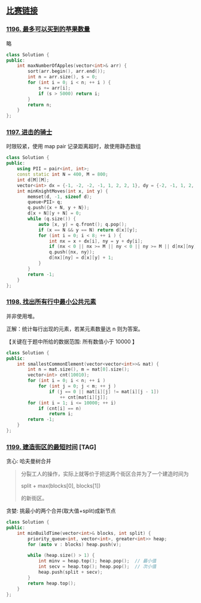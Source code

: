 ## [比赛链接](https://leetcode-cn.com/contest/biweekly-contest-9/)


### [1196. 最多可以买到的苹果数量](https://leetcode-cn.com/problems/how-many-apples-can-you-put-into-the-basket/)

略

```c++
class Solution {
public:
    int maxNumberOfApples(vector<int>& arr) {
        sort(arr.begin(), arr.end());
        int n = arr.size(), s = 0;
        for (int i = 0; i < n; ++ i ) {
            s += arr[i];
            if (s > 5000) return i;
        }
        return n;
    }
};
```


### [1197. 进击的骑士](https://leetcode-cn.com/problems/minimum-knight-moves/)

时限较紧，使用 map pair 记录距离超时，故使用静态数组

```c++
class Solution {
public:
    using PII = pair<int, int>;
    const static int N = 400, M = 800;
    int d[M][M];
    vector<int> dx = {-1, -2, -2, -1, 1, 2, 2, 1}, dy = {-2, -1, 1, 2, 2, 1, -1, -2};
    int minKnightMoves(int x, int y) {
        memset(d, -1, sizeof d);
        queue<PII> q;
        q.push({x + N, y + N});
        d[x + N][y + N] = 0;
        while (q.size()) {
            auto [x, y] = q.front(); q.pop();
            if (x == N && y == N) return d[x][y];
            for (int i = 0; i < 8; ++ i ) {
                int nx = x + dx[i], ny = y + dy[i];
                if (nx < 0 || nx >= M || ny < 0 || ny >= M || d[nx][ny] != -1) continue;
                q.push({nx, ny});
                d[nx][ny] = d[x][y] + 1;
            }
        }
        return -1;
    }
};
```

### [1198. 找出所有行中最小公共元素](https://leetcode-cn.com/problems/find-smallest-common-element-in-all-rows/)

并非使用堆。

正解：统计每行出现的元素，若某元素数量达 n 则为答案。

【关键在于题中所给的数据范围: 所有数值小于 10000 】

```c++
class Solution {
public:
    int smallestCommonElement(vector<vector<int>>& mat) {
        int n = mat.size(), m = mat[0].size();
        vector<int> cnt(10010);
        for (int i = 0; i < n; ++ i )
            for (int j = 0; j < m; ++ j )
                if (j == 0 || mat[i][j] != mat[i][j - 1])
                    ++ cnt[mat[i][j]];
        for (int i = 1; i <= 10000; ++ i)
            if (cnt[i] == n)
                return i;
        return -1;
    }
};
```

### [1199. 建造街区的最短时间](https://leetcode-cn.com/problems/minimum-time-to-build-blocks/) [TAG]

贪心: 哈夫曼树合并

>
> 分裂工人的操作，实际上就等价于把这两个街区合并为了一个建造时间为
>
> split + max(blocks[0], blocks[1])
>
> 的新街区。
>

贪婪: 挑最小的两个合并(取大值+split)成新节点

```c++
class Solution {
public:
    int minBuildTime(vector<int>& blocks, int split) {
        priority_queue<int, vector<int>, greater<int>> heap;
        for (auto v : blocks) heap.push(v);
        
        while (heap.size() > 1) {
            int minv = heap.top(); heap.pop();  // 最小值
            int secv = heap.top(); heap.pop();  // 次小值
            heap.push(split + secv);
        }
        return heap.top();
    }
};
```
